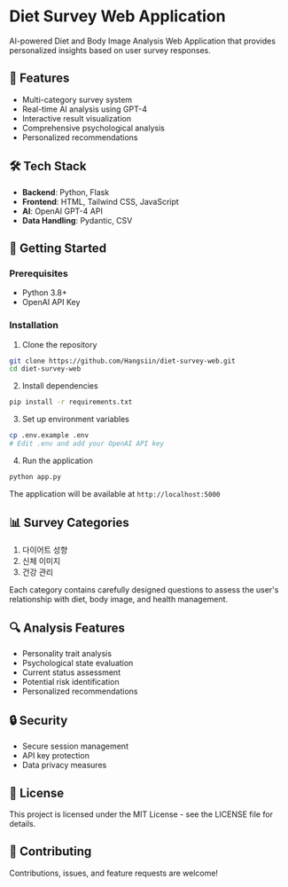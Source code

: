 # Diet Survey Web Application

AI-powered Diet and Body Image Analysis Web Application that provides personalized insights based on user survey responses.

## 🌟 Features

- Multi-category survey system
- Real-time AI analysis using GPT-4
- Interactive result visualization
- Comprehensive psychological analysis
- Personalized recommendations

## 🛠 Tech Stack

- **Backend**: Python, Flask
- **Frontend**: HTML, Tailwind CSS, JavaScript
- **AI**: OpenAI GPT-4 API
- **Data Handling**: Pydantic, CSV

## 🚀 Getting Started

### Prerequisites

- Python 3.8+
- OpenAI API Key

### Installation

1. Clone the repository
```bash
git clone https://github.com/Hangsiin/diet-survey-web.git
cd diet-survey-web
```

2. Install dependencies
```bash
pip install -r requirements.txt
```

3. Set up environment variables
```bash
cp .env.example .env
# Edit .env and add your OpenAI API key
```

4. Run the application
```bash
python app.py
```

The application will be available at `http://localhost:5000`

## 📊 Survey Categories

1. 다이어트 성향
2. 신체 이미지
3. 건강 관리

Each category contains carefully designed questions to assess the user's relationship with diet, body image, and health management.

## 🔍 Analysis Features

- Personality trait analysis
- Psychological state evaluation
- Current status assessment
- Potential risk identification
- Personalized recommendations

## 🔒 Security

- Secure session management
- API key protection
- Data privacy measures

## 📝 License

This project is licensed under the MIT License - see the LICENSE file for details.

## 🤝 Contributing

Contributions, issues, and feature requests are welcome!
